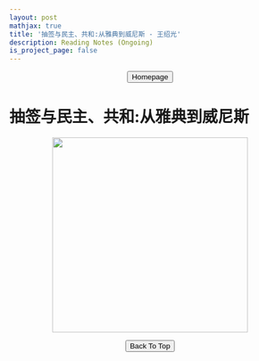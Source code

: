 ```yaml
---
layout: post
mathjax: true
title: '抽签与民主、共和:从雅典到威尼斯 - 王绍光'
description: Reading Notes (Ongoing)
is_project_page: false
---
```



<p style="text-align:center;">
<button type="button" onclick="window.location.href='https://gloogger.github.io/Homepage/index.html';">Homepage</button>
</p>

# 抽签与民主、共和:从雅典到威尼斯
<p align="center">
    <img src="https://gloogger.github.io/Homepage/reading_Notes/Sortition_Democracy_and_Republic/cover.jpg" width = "350">
</p>


<p style="text-align:center;">
<button type="button" onclick="window.location.href='#top';">Back To Top</button>
<p>
